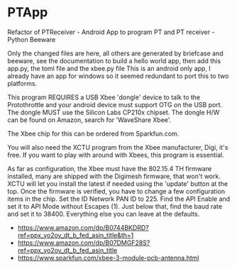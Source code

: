 # PTApp
Refactor of PTReceiver - Android App to program PT and PT receiver - Python Beeware

Only the changed files are here, all others are generated by briefcase and beeware, see the documentation to build a hello world app, then add this app.py, the toml file and the xbee.py file
This is an android only app, I already have an app for windows so it seemed redundant to port this to two platforms.

This program REQUIRES a USB Xbee 'dongle' device to talk to the Protothrottle and your android device must support OTG on the USB port. The dongle MUST use the Silicon Labs CP210x chipset. The dongle H/W can be found on Amazon, search for 'WaveShare Xbee'.

The Xbee chip for this can be ordered from Sparkfun.com.

You will also need the XCTU program from the Xbee manufacturer, Digi, it's free. If you want to play with around with Xbees, this program is essential.

As far as configuration, the Xbee must have the 802.15.4 TH firmware installed, many are shipped with the Digimesh firmware, that won't work. XCTU will let you install the latest if needed using the 'update' button at the top. Once the firmware is verified, you have to change a few configuration items in the chip. Set the ID Network PAN ID to 225. Find the API Enable and set it to API Mode without Escapes (1). Just below that, find the baud rate and set it to 38400. Everything else you can leave at the defaults.

- https://www.amazon.com/dp/B0744BKDRD?ref=ppx_yo2ov_dt_b_fed_asin_title&th=1
- https://www.amazon.com/dp/B07DMGF28S?ref=ppx_yo2ov_dt_b_fed_asin_title
- https://www.sparkfun.com/xbee-3-module-pcb-antenna.html
